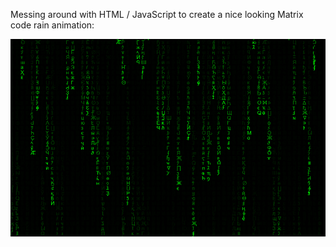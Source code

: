 Messing around with HTML / JavaScript to create a nice looking Matrix code rain animation:

![matrix_rain](https://github.com/mrx3009/matrix/blob/main/matrix_rain.png)
